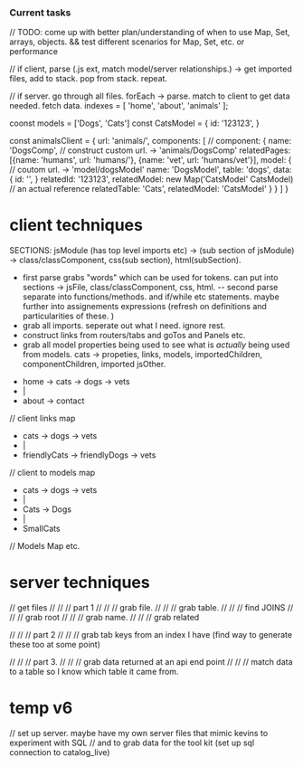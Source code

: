 ### Current tasks

// TODO: come up with better plan/understanding of when to use Map, Set, arrays, objects. && test different scenarios for Map, Set, etc. or performance 

// if client, parse (.js ext, match model/server relationships.) -> get imported files, add to stack. pop from stack. repeat.

// if server. go through all files. forEach -> parse. match to client to get data needed. fetch data. 
indexes = [
  'home', 'about', 'animals'
];

coonst models = ['Dogs', 'Cats']
const CatsModel = {
  id: '123123',
}

const animalsClient = {
  url: 'animals/',
  components: [
    //
    component: {
      name: 'DogsComp',
      // construct custom url. -> 'animals/DogsComp'
      relatedPages: [{name: 'humans', url: 'humans/'}, {name: 'vet', url: 'humans/vet'}],
      model: {
        // coutom url. -> 'model/dogsModel'
        name: 'DogsModel',
        table: 'dogs',
        data: {
          id: '',
        }
        relatedId: '123123',
        relatedModel: new Map('CatsModel' CatsModel) // an actual reference
        relatedTable: 'Cats',
        relatedModel: 'CatsModel'
      }
    }
  ]
}

# client techniques

SECTIONS:  jsModule (has top level imports etc) -> (sub section of jsModule) -> class/classComponent, css(sub section), html(subSection).

- first parse grabs "words" which can be used for tokens. can put into sections -> jsFile, class/classComponent, css, html.
-- second parse separate into functions/methods. and if/while etc statements. maybe further into assignements expressions (refresh on definitions and particularities of these. )
- grab all imports. seperate out what I need. ignore rest. 
- construct links from routers/tabs and goTos and Panels etc. 
- grab all model properties being used to see what is *actually* being used from models. 
cats -> propeties, links, models, importedChildren, componentChildren, imported jsOther.

* home -> cats -> dogs -> vets
* | 
* about -> contact

// client links map
* cats -> dogs -> vets
* | 
* friendlyCats -> friendlyDogs -> vets

// client to models map
* cats -> dogs -> vets
* | 
* Cats -> Dogs
* |
* SmallCats

// Models Map etc. 

# server techniques

// get files
// // // part 1
// // // grab file.
// // // grab table.
// // // find JOINS
// // // grab root
// // // grab name.
// // // grab related

// // // part 2
// // // grab tab keys from an index I have (find way to generate these too at some point)

// // // part 3.
// // // grab data returned at an api end point
// // // match data to a table so I know which table it came from.

# temp v6

// set up server. maybe have my own server files that mimic kevins to experiment with SQL
// and to grab data for the tool kit (set up sql connection to catalog_live)
